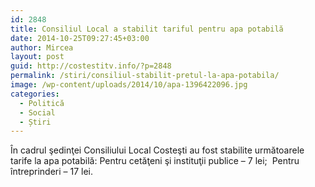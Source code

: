 ```yaml
---
id: 2848
title: Consiliul Local a stabilit tariful pentru apa potabilă
date: 2014-10-25T09:27:45+03:00
author: Mircea
layout: post
guid: http://costestitv.info/?p=2848
permalink: /stiri/consiliul-stabilit-pretul-la-apa-potabila/
image: /wp-content/uploads/2014/10/apa-1396422096.jpg
categories:
  - Politică
  - Social
  - Știri
---
```

În cadrul şedinţei Consiliului Local Costeşti au fost stabilite următoarele tarife la apa potabilă: Pentru cetăţeni şi instituţii publice &#8211; 7 lei;  Pentru întreprinderi &#8211; 17 lei. <!--more-->